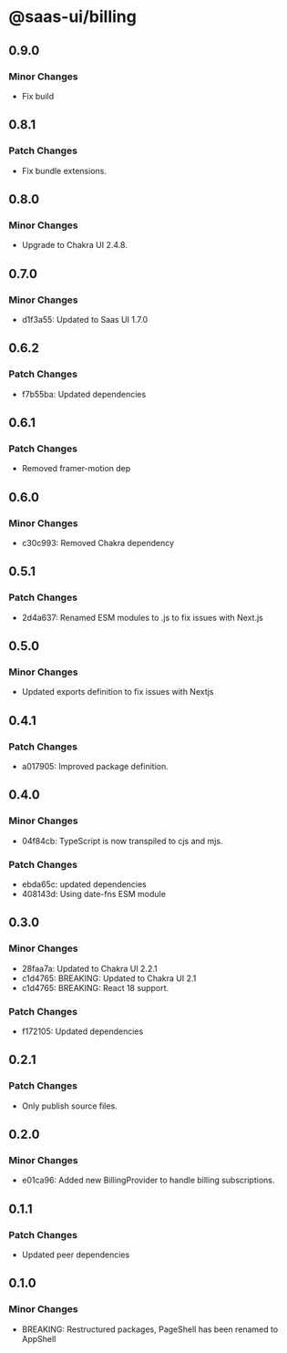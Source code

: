 # @saas-ui/billing

## 0.9.0

### Minor Changes

- Fix build

## 0.8.1

### Patch Changes

- Fix bundle extensions.

## 0.8.0

### Minor Changes

- Upgrade to Chakra UI 2.4.8.

## 0.7.0

### Minor Changes

- d1f3a55: Updated to Saas UI 1.7.0

## 0.6.2

### Patch Changes

- f7b55ba: Updated dependencies

## 0.6.1

### Patch Changes

- Removed framer-motion dep

## 0.6.0

### Minor Changes

- c30c993: Removed Chakra dependency

## 0.5.1

### Patch Changes

- 2d4a637: Renamed ESM modules to .js to fix issues with Next.js

## 0.5.0

### Minor Changes

- Updated exports definition to fix issues with Nextjs

## 0.4.1

### Patch Changes

- a017905: Improved package definition.

## 0.4.0

### Minor Changes

- 04f84cb: TypeScript is now transpiled to cjs and mjs.

### Patch Changes

- ebda65c: updated dependencies
- 408143d: Using date-fns ESM module

## 0.3.0

### Minor Changes

- 28faa7a: Updated to Chakra UI 2.2.1
- c1d4765: BREAKING: Updated to Chakra UI 2.1
- c1d4765: BREAKING: React 18 support.

### Patch Changes

- f172105: Updated dependencies

## 0.2.1

### Patch Changes

- Only publish source files.

## 0.2.0

### Minor Changes

- e01ca96: Added new BillingProvider to handle billing subscriptions.

## 0.1.1

### Patch Changes

- Updated peer dependencies

## 0.1.0

### Minor Changes

- BREAKING: Restructured packages, PageShell has been renamed to AppShell
